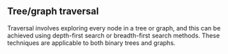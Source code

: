 ## Tree/graph traversal
Traversal involves exploring every node in a tree or graph, and this can be achieved using depth-first search or breadth-first search methods. These techniques are applicable to both binary trees and graphs.
